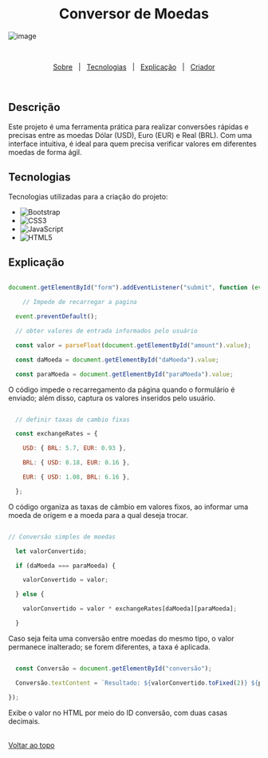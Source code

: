 
<h1 align="center">Conversor de Moedas</h1>
 
![image](https://github.com/user-attachments/assets/0a47f245-9a83-4f94-81c3-e4f9f02383f0)
 
 
<br>
 
 
<p align="center">
<a href="#descricao">Sobre</a> &#xa0; | &#xa0; 
<a href="#tecnologias">Tecnologias</a> &#xa0; | &#xa0;
<a href="#explicacao">Explicação</a> &#xa0; | &#xa0;
<a href="https://github.com/kaiohen" target="_blank">Criador</a>
</p>
 
<br>
 
<h2 id="descricao">Descrição</h2>
<p>

Este projeto é uma ferramenta prática para realizar conversões rápidas e precisas entre as moedas Dólar (USD), Euro (EUR) e Real (BRL). Com uma interface intuitiva, é ideal para quem precisa verificar valores em diferentes moedas de forma ágil.
</p>
 
<h2 id="tecnologias">Tecnologias</h2>
<p>Tecnologias utilizadas para a criação do projeto:</p>
<ul>
<li><img src="https://img.shields.io/badge/Bootstrap-purple?logo=bootstrap&logoColor=white&style=for-the-badge" alt="Bootstrap"></li>
<li><img src="https://img.shields.io/badge/CSS3-blue?style=for-the-badge&logo=CSS3" alt="CSS3"></li>
<li><img src="https://img.shields.io/badge/JavaScript-F7DF1E?logo=javascript&logoColor=black&style=for-the-badge" alt="JavaScript"></li>
<li><img src="https://img.shields.io/badge/HTML5-E34F26?logo=html5&logoColor=white&style=for-the-badge" alt="HTML5"></li>
</ul>
 
<h2 id="explicacao">Explicação</h2>
 
~~~ JavaScript

document.getElementById("form").addEventListener("submit", function (event) {

    // Impede de recarregar a pagina

  event.preventDefault();

  // obter valores de entrada informados pelo usuário

  const valor = parseFloat(document.getElementById("amount").value);

  const daMoeda = document.getElementById("daMoeda").value;

  const paraMoeda = document.getElementById("paraMoeda").value;

~~~

O código impede o recarregamento da página quando o formulário é enviado; além disso, captura os valores inseridos pelo usuário.
 
~~~ JavaScript

  // definir taxas de cambio fixas

  const exchangeRates = {

    USD: { BRL: 5.7, EUR: 0.93 },

    BRL: { USD: 0.18, EUR: 0.16 },

    EUR: { USD: 1.08, BRL: 6.16 },

  };

~~~

O código organiza as taxas de câmbio em valores fixos, ao informar uma moeda de origem e a moeda para a qual deseja trocar.
 
~~~ JavaScript

// Conversão simples de moedas

  let valorConvertido;

  if (daMoeda === paraMoeda) {

    valorConvertido = valor;

  } else {

    valorConvertido = valor * exchangeRates[daMoeda][paraMoeda];

  }

~~~

Caso seja feita uma conversão entre moedas do mesmo tipo, o valor permanece inalterado; se forem diferentes, a taxa é aplicada.
 
~~~ JavaScript

  const Conversão = document.getElementById("conversão");

  Conversão.textContent = `Resultado: ${valorConvertido.toFixed(2)} ${paraMoeda} `;

});

~~~

Exibe o valor no HTML por meio do ID conversão, com duas casas decimais.
 
<br>
<a href="#top">Voltar ao topo</a>
 